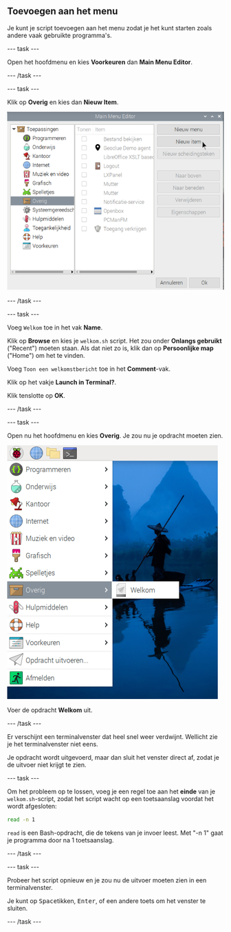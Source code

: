 ## Toevoegen aan het menu

Je kunt je script toevoegen aan het menu zodat je het kunt starten zoals andere vaak gebruikte programma's.

--- task ---

Open het hoofdmenu en kies **Voorkeuren** dan **Main Menu Editor**.

--- /task ---

--- task ---

Klik op **Overig** en kies dan **Nieuw Item**.

![Main Menu Editor](images/command-menu-editor.png)

--- /task ---

--- task ---

Voeg `Welkom` toe in het vak **Name**.

Klik op **Browse** en kies je `welkom.sh` script. Het zou onder **Onlangs gebruikt** ("Recent") moeten staan. Als dat niet zo is, klik dan op **Persoonlijke map** ("Home") om het te vinden.

Voeg `Toon een welkomstbericht` toe in het **Comment**-vak.

Klik op het vakje **Launch in Terminal?**.

Klik tenslotte op **OK**.

--- /task ---

--- task ---

Open nu het hoofdmenu en kies **Overig**. Je zou nu je opdracht moeten zien.

![Main Menu Editor](images/command-welcome-menu.png)

Voer de opdracht **Welkom** uit.

--- /task ---

Er verschijnt een terminalvenster dat heel snel weer verdwijnt. Wellicht zie je het terminalvenster niet eens.

Je opdracht wordt uitgevoerd, maar dan sluit het venster direct af, zodat je de uitvoer niet krijgt te zien.

--- task ---

Om het probleem op te lossen, voeg je een regel toe aan het **einde** van je `welkom.sh`-script, zodat het script wacht op een toetsaanslag voordat het wordt afgesloten:

```bash
read -n 1
```

`read` is een Bash-opdracht, die de tekens van je invoer leest. Met "-n 1" gaat je programma door na 1 toetsaanslag.

--- /task ---

--- task ---

Probeer het script opnieuw en je zou nu de uitvoer moeten zien in een terminalvenster.

Je kunt op <kbd>Space</kbd>tikken, <kbd>Enter</kbd>, of een andere toets om het venster te sluiten.

--- /task ---
